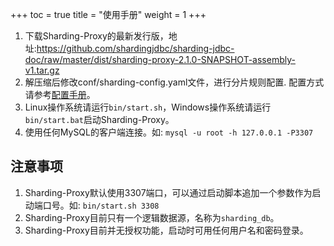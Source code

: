 +++
toc = true
title = "使用手册"
weight = 1
+++

1. 下载Sharding-Proxy的最新发行版，地址:https://github.com/shardingjdbc/sharding-jdbc-doc/raw/master/dist/sharding-proxy-2.1.0-SNAPSHOT-assembly-v1.tar.gz
1. 解压缩后修改conf/sharding-config.yaml文件，进行分片规则配置. 配置方式请参考[配置手册](/07-sharding-proxy/configuration/)。
1. Linux操作系统请运行`bin/start.sh`，Windows操作系统请运行`bin/start.bat`启动Sharding-Proxy。
1. 使用任何MySQL的客户端连接。如: `mysql -u root -h 127.0.0.1 -P3307`

## 注意事项

1. Sharding-Proxy默认使用3307端口，可以通过启动脚本追加一个参数作为启动端口号。如: `bin/start.sh 3308`
1. Sharding-Proxy目前只有一个逻辑数据源，名称为`sharding_db`。
1. Sharding-Proxy目前并无授权功能，启动时可用任何用户名和密码登录。
